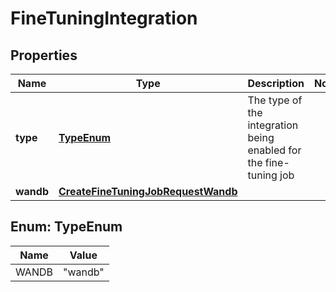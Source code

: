 # FineTuningIntegration

## Properties
Name | Type | Description | Notes
------------ | ------------- | ------------- | -------------
**type** | [**TypeEnum**](#TypeEnum) | The type of the integration being enabled for the fine-tuning job | 
**wandb** | [**CreateFineTuningJobRequestWandb**](CreateFineTuningJobRequestWandb.md) |  | 

<a name="TypeEnum"></a>
## Enum: TypeEnum
Name | Value
---- | -----
WANDB | &quot;wandb&quot;
